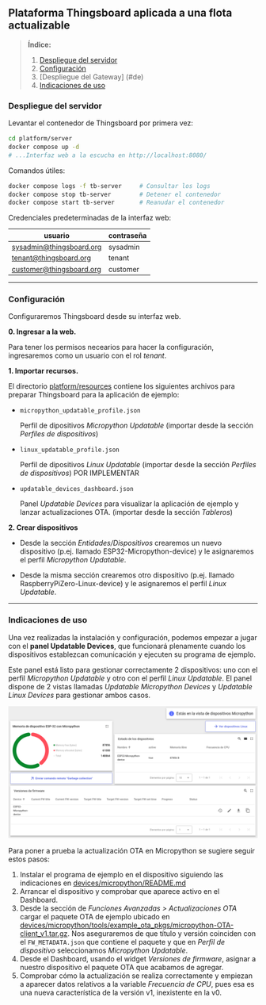 ## Plataforma Thingsboard aplicada a una flota actualizable

> **Índice:**
> 1. [Despliegue del servidor](#despliegue-del-servidor)
> 2. [Configuración](#configuración)
> 3. [Despliegue del Gateway] (#de)
> 4. [Indicaciones de uso](#conclusión)

### Despliegue del servidor

Levantar el contenedor de Thingsboard por primera vez:
```bash
cd platform/server
docker compose up -d
# ...Interfaz web a la escucha en http://localhost:8080/
```

Comandos útiles:
```bash
docker compose logs -f tb-server     # Consultar los logs
docker compose stop tb-server        # Detener el contenedor
docker compose start tb-server       # Reanudar el contenedor
```

Credenciales predeterminadas de la interfaz web:

| usuario                  | contraseña |
| ------------------------ | ---------- |
| sysadmin@thingsboard.org | sysadmin   |
| tenant@thingsboard.org   | tenant     |
| customer@thingsboard.org | customer   |


---

### Configuración

Configuraremos Thingsboard desde su interfaz web.

**0. Ingresar a la web.**

Para tener los permisos necearios para hacer la configuración, ingresaremos como un usuario con el rol *tenant*.

**1. Importar recursos.**

El directorio [platform/resources](https://github.com/p4bloOS/thingsboard-updatable-devices/tree/master/platform/resources) contiene los siguientes archivos para preparar Thingsboard para la aplicación de ejemplo:

- `micropython_updatable_profile.json`

  Perfil de dipositivos *Micropython Updatable* (importar desde la sección *Perfiles de dispositivos*)

- `linux_updatable_profile.json`

  Perfil de dipositivos *Linux Updatable* (importar desde la sección *Perfiles de dispositivos*) POR IMPLEMENTAR

- `updatable_devices_dashboard.json`

  Panel *Updatable Devices* para visualizar la aplicación de ejemplo y lanzar actualizaciones OTA.
  (importar desde la sección *Tableros*)


**2. Crear dispositivos**

- Desde la sección *Entidades/Dispositivos* crearemos un nuevo dispositivo (p.ej. llamado ESP32-Micropython-device) y le asignaremos el perfil *Micropython Updatable*.

- Desde la misma sección crearemos otro dispositivo (p.ej. llamado RaspberryPiZero-Linux-device) y le asignaremos el perfil *Linux Updatable*.


---

### Indicaciones de uso

Una vez realizadas la instalación y configuración, podemos empezar a jugar con el **panel Updatable Devices**, que funcionará plenamente cuando los dispositivos establezcan comunicación y ejecuten su programa de ejemplo.

Este panel está listo para gestionar correctamente 2 dispositivos: uno con el perfil *Micropython Updatable* y otro con el perfil *Linux Updatable*. El panel dispone de 2 vistas llamadas *Updatable Micropython Devices* y *Updatable Linux Devices* para gestionar ambos casos.

![Vista de panel Micropython Updatable](resources/captures/micropython_v0.png)

Para poner a prueba la actualización OTA en Micropython se sugiere seguir estos pasos:
1. Instalar el programa de ejemplo en el dispositivo siguiendo las indicaciones en [devices/micropython/README.md](../devices/micropython/README.md)
2. Arrancar el dispositivo y comprobar que aparece activo en el Dashboard.
3. Desde la sección de *Funciones Avanzadas > Actualizaciones OTA* cargar el paquete OTA de ejemplo ubicado en [devices/micropython/tools/example_ota_pkgs/micropython-OTA-client_v1.tar.gz](../devices/micropython/tools/example_ota_pkgs/micropython-OTA-client_v1.tar.gz). Nos aseguraremos de que título y versión coinciden con el `FW_METADATA.json` que contiene el paquete y que en *Perfil de dispositivo* seleccionamos *Micropython Updatable*.
4. Desde el Dashboard, usando el widget *Versiones de firmware*, asignar a nuestro dispositivo el paquete OTA que acabamos de agregar.
5. Comprobar cómo la actualización se realiza correctamente y empiezan a aparecer datos relativos a la variable *Frecuencia de CPU*, pues esa es una nueva característica de la versión v1, inexistente en la v0.

